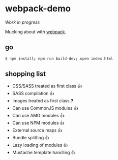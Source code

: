 # webpack-demo

*Work in progress*

Mucking about with [webpack](http://webpack.github.io/).

## go

```sh
$ npm install; npm run build-dev; open index.html
```

## shopping list

 * CSS/SASS treated as first class :+1:
 * SASS compilation :+1:
 * Images treated as first class :question:
 * Can use CommonJS modules :+1:
 * Can use AMD modules :+1:
 * Can use NPM modules :+1:
 * External source maps :+1:
 * Bundle splitting :+1:
 * Lazy loading of modules :+1:
 * Mustache template handling :+1: